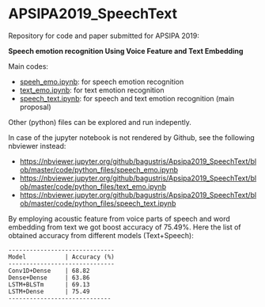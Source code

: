 # APSIPA2019_SpeechText
Repository for code and paper submitted for APSIPA 2019:

**Speech emotion recognition Using Voice Feature and Text Embedding**

Main codes:  
- [speeh_emo.ipynb](code/python_files/speech_emo.ipynb): for speech emotion recognition
- [text_emo.ipynb](./code/python_files/text_emo.ipynb): for text emotion recognition
- [speech_text.ipynb](code/python_files/speech_text.ipynb): for speech and text emotion recognition (main proposal)

Other (python) files can be explored and run indepently.

In case of the jupyter notebook is not rendered by Github, see the following nbviewer instead:
- https://nbviewer.jupyter.org/github/bagustris/Apsipa2019_SpeechText/blob/master/code/python_files/speech_emo.ipynb
- https://nbviewer.jupyter.org/github/bagustris/Apsipa2019_SpeechText/blob/master/code/python_files/text_emo.ipynb
- https://nbviewer.jupyter.org/github/bagustris/Apsipa2019_SpeechText/blob/master/code/python_files/speech_text.ipynb

By employing acoustic feature from voice parts of speech and word embedding from text we got boost accuracy of 75.49%. Here the list of obtained accuracy from different models (Text+Speech):
~~~~
------------------------------
Model           | Accuracy (%)
------------------------------
Conv1D+Dense    | 68.82
Dense+Dense     | 63.86
LSTM+BLSTm      | 69.13
LSTM+Dense      | 75.49 
-----------------------------
~~~~

<!---Due to license issue, the script to save acoustic feature is not included, but it can easily implemented by reading the paper (pdf of paper will be uploaded soon) -->
